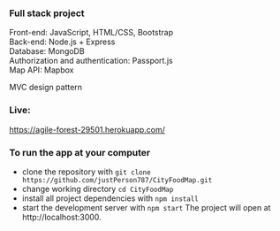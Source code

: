 ### Full stack project

Front-end: JavaScript, HTML/CSS, Bootstrap\
Back-end: Node.js + Express\
Database: MongoDB\
Authorization and authentication: Passport.js\
Map API: Mapbox

MVC design pattern

### Live:

https://agile-forest-29501.herokuapp.com/

### To run the app at your computer

- clone the repository with `git clone https://github.com/justPerson787/CityFoodMap.git`
- change working directory `cd CityFoodMap`
- install all project dependencies with `npm install`
- start the development server with `npm start` The project will open at http://localhost:3000.
